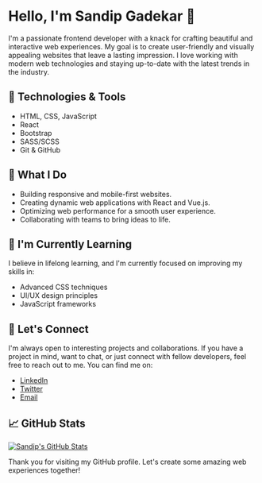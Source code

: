 # Hello, I'm Sandip Gadekar 👋

I'm a passionate frontend developer with a knack for crafting beautiful and interactive web experiences. My goal is to create user-friendly and visually appealing websites that leave a lasting impression. I love working with modern web technologies and staying up-to-date with the latest trends in the industry.

## 🔧 Technologies & Tools

- HTML, CSS, JavaScript
- React
- Bootstrap
- SASS/SCSS
- Git & GitHub

## 🚀 What I Do

- Building responsive and mobile-first websites.
- Creating dynamic web applications with React and Vue.js.
- Optimizing web performance for a smooth user experience.
- Collaborating with teams to bring ideas to life.

## 🌱 I'm Currently Learning

I believe in lifelong learning, and I'm currently focused on improving my skills in:

- Advanced CSS techniques
- UI/UX design principles
- JavaScript frameworks

## 💬 Let's Connect

I'm always open to interesting projects and collaborations. If you have a project in mind, want to chat, or just connect with fellow developers, feel free to reach out to me. You can find me on:

- [LinkedIn](https://www.linkedin.com/in/sandipgadekar)
- [Twitter](https://twitter.com/sandipgadekar)
- [Email](mailto:your.email@example.com)

## 📈 GitHub Stats

[![Sandip's GitHub Stats](https://github-readme-stats.vercel.app/api?username=mrx-sandy&show_icons=true&count_private=true)](https://github.com/mrx-sandy)

Thank you for visiting my GitHub profile. Let's create some amazing web experiences together!
